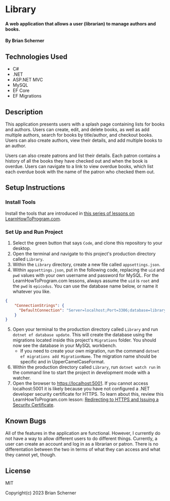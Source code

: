 # Library

#### A web application that allows a user (librarian) to manage authors and books.

#### By Brian Scherner

## Technologies Used

* C#
* .NET
* ASP.NET MVC
* MySQL
* EF Core
* EF Migrations

## Description

This application presents users with a splash page containing lists for books and authors. Users can create, edit, and delete books, as well as add multiple authors, search for books by title/author, and checkout books. Users can also create authors, view their details, and add multiple books to an author.

Users can also create patrons and list their details. Each patron contains a history of all the books they have checked out and when the book is overdue. Users can navigate to a link to view overdue books, which list each overdue book with the name of the patron who checked them out.

## Setup Instructions

### Install Tools

Install the tools that are introduced in [this series of lessons on LearnHowToProgram.com](https://old.learnhowtoprogram.com/fidgetech-3-c-and-net/3-0-lessons-1-5-getting-started-with-c/3-0-0-01-welcome-to-c).

### Set Up and Run Project

1. Select the green button that says `Code`, and clone this repository to your desktop.
2. Open the terminal and navigate to this project's production directory called `Library`.
3. Within the `Library` directory, create a new file called `appsettings.json`.
4. Within `appsettings.json`, put in the following code, replacing the `uid` and `pwd` values with your own username and password for MySQL. For the LearnHowToProgram.com lessons, always assume the `uid` is `root` and the `pwd` is `epicodus`. You can use the database name below, or name it whatever you like.

```json
{
    "ConnectionStrings": {
      "DefaultConnection": "Server=localhost;Port=3306;database=library_with_auth;uid=root;pwd=epicodus;"
    }
}
```

5. Open your terminal to the production directory called `Library` and run `dotnet ef database update`. This will create the database using the migrations located inside this project's `Migrations` folder. You should now see the database in your MySQL workbench.
    * If you need to create your own migration, run the command `dotnet ef migrations add MigrationName`. The migration name should be specific and in UpperCamelCaseFormat.
6. Within the production directory called `Library`, run `dotnet watch run` in the command line to start the project in development mode with a watcher.
7. Open the browser to [https://localhost:5001](https://localhost:5001). If you cannot access localhost:5001 it is likely because you have not configured a .NET developer security certificate for HTTPS. To learn about this, review this LearnHowToProgram.com lesson: [Redirecting to HTTPS and Issuing a Security Certificate](https://old.learnhowtoprogram.com/fidgetech-3-c-and-net/3-2-basic-web-applications/3-2-0-17-redirecting-to-https-and-issuing-a-security-certificate).

## Known Bugs

All of the features in the application are functional. However, I currently do not have a way to allow different users to do different things. Currently, a user can create an account and log in as a librarian or patron. There is no differentation between the two in terms of what they can access and what they cannot yet, though.

## License

MIT

Copyright(c) 2023 Brian Scherner